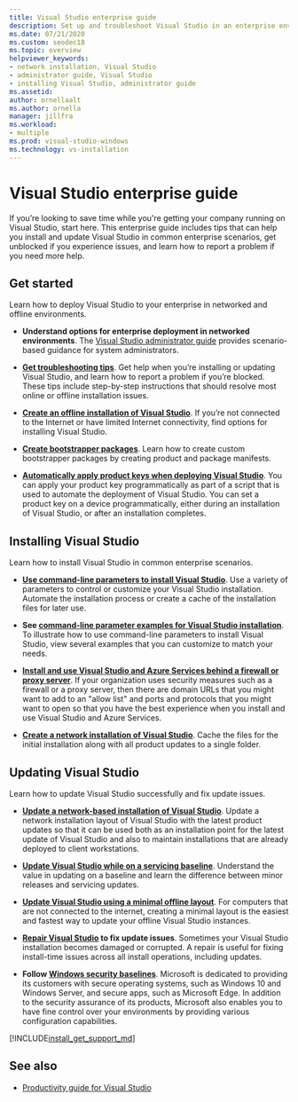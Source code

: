 ```yaml
---
title: Visual Studio enterprise guide
description: Set up and troubleshoot Visual Studio in an enterprise environment.
ms.date: 07/21/2020
ms.custom: seodec18
ms.topic: overview
helpviewer_keywords:
- network installation, Visual Studio
- administrator guide, Visual Studio
- installing Visual Studio, administrator guide
ms.assetid: 
author: ornellaalt
ms.author: ornella
manager: jillfra
ms.workload:
- multiple
ms.prod: visual-studio-windows
ms.technology: vs-installation
---
```

# Visual Studio enterprise guide
If you’re looking to save time while you're getting your company running on Visual Studio, start here. This enterprise guide includes tips that can help you install and update Visual Studio in common enterprise scenarios, get unblocked if you experience issues, and learn how to report a problem if you need more help. 

## Get started 
Learn how to deploy Visual Studio to your enterprise in networked and offline environments. 

- **Understand options for enterprise deployment in networked environments**. The [Visual Studio administrator guide](visual-studio-administrator-guide.md) provides scenario-based guidance for system administrators. 

- **[Get troubleshooting tips](troubleshooting-installation-issues.md)**. Get help when you’re installing or updating Visual Studio, and learn how to report a problem if you’re blocked. These tips include step-by-step instructions that should resolve most online or offline installation issues. 

- **[Create an offline installation of Visual Studio](create-an-offline-installation-of-visual-studio.md)**. If you’re not connected to the Internet or have limited Internet connectivity, find options for installing Visual Studio. 

- **[Create bootstrapper packages](../deployment/creating-bootstrapper-packages.md)**. Learn how to create custom bootstrapper packages by creating product and package manifests. 

- **[Automatically apply product keys when deploying Visual Studio](automatically-apply-product-keys-when-deploying-visual-studio.md)**. You can apply your product key programmatically as part of a script that is used to automate the deployment of Visual Studio. You can set a product key on a device programmatically, either during an installation of Visual Studio, or after an installation completes. 

## Installing Visual Studio 

Learn how to install Visual Studio in common enterprise scenarios. 

- **[Use command-line parameters to install Visual Studio](use-command-line-parameters-to-install-visual-studio.md)**. Use a variety of parameters to control or customize your Visual Studio installation. Automate the installation process or create a cache of the installation files for later use. 

- **See [command-line parameter examples for Visual Studio installation](command-line-parameter-examples.md)**. To illustrate how to use command-line parameters to install Visual Studio, view several examples that you can customize to match your needs. 

- **[Install and use Visual Studio and Azure Services behind a firewall or proxy server](install-and-use-visual-studio-behind-a-firewall-or-proxy-server.md)**. If your organization uses security measures such as a firewall or a proxy server, then there are domain URLs that you might want to add to an "allow list" and ports and protocols that you might want to open so that you have the best experience when you install and use Visual Studio and Azure Services. 

- **[Create a network installation of Visual Studio](create-a-network-installation-of-visual-studio.md)**. Cache the files for the initial installation along with all product updates to a single folder.  

## Updating Visual Studio 

Learn how to update Visual Studio successfully and fix update issues. 

- **[Update a network-based installation of Visual Studio](update-a-network-installation-of-visual-studio.md)**. Update a network installation layout of Visual Studio with the latest product updates so that it can be used both as an installation point for the latest update of Visual Studio and also to maintain installations that are already deployed to client workstations.

- **[Update Visual Studio while on a servicing baseline](update-servicing-baseline.md)**. Understand the value in updating on a baseline and learn the difference between minor releases and servicing updates. 

- **[Update Visual Studio using a minimal offline layout](update-minimal-layout.md)**. For computers that are not connected to the internet, creating a minimal layout is the easiest and fastest way to update your offline Visual Studio instances.

- **[Repair Visual Studio](repair-visual-studio.md) to fix update issues**. Sometimes your Visual Studio installation becomes damaged or corrupted. A repair is useful for fixing install-time issues across all install operations, including updates. 

- **Follow [Windows security baselines](https://docs.microsoft.com/windows/security/threat-protection/windows-security-baselines)**. Microsoft is dedicated to providing its customers with secure operating systems, such as Windows 10 and Windows Server, and secure apps, such as Microsoft Edge. In addition to the security assurance of its products, Microsoft also enables you to have fine control over your environments by providing various configuration capabilities. 

[!INCLUDE[install_get_support_md](includes/install_get_support_md.md)]

## See also 

- [Productivity guide for Visual Studio](../ide/productivity-features.md)



